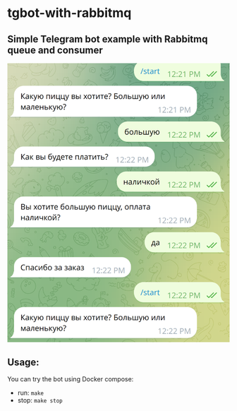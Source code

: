 # tgbot-with-rabbitmq

## Simple Telegram bot example with Rabbitmq queue and consumer

![](conversation-screenshot.png)

## Usage:

You can try the bot using Docker compose:

- run: `make`
- stop: `make stop`
